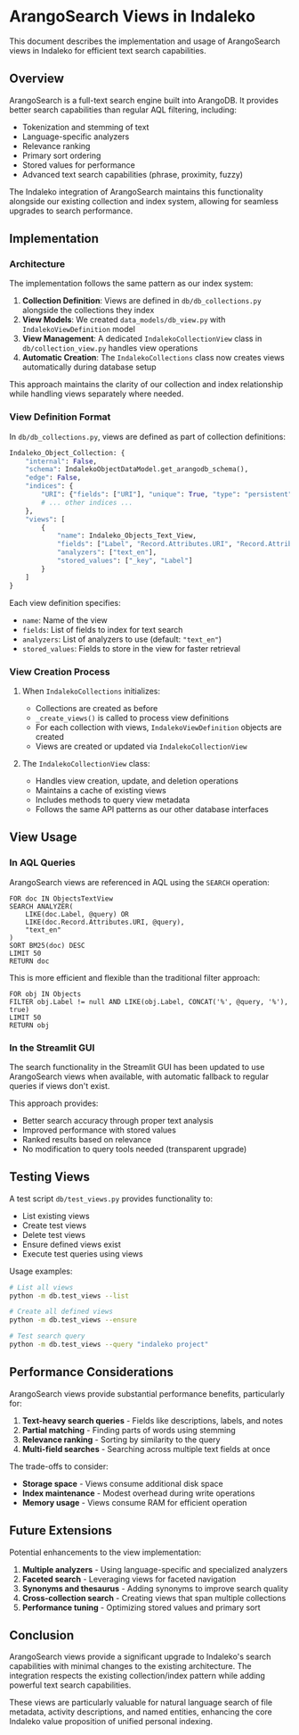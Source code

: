 # ArangoSearch Views in Indaleko

This document describes the implementation and usage of ArangoSearch views in Indaleko for efficient text search capabilities.

## Overview

ArangoSearch is a full-text search engine built into ArangoDB. It provides better search capabilities than regular AQL filtering, including:

- Tokenization and stemming of text
- Language-specific analyzers
- Relevance ranking
- Primary sort ordering
- Stored values for performance
- Advanced text search capabilities (phrase, proximity, fuzzy)

The Indaleko integration of ArangoSearch maintains this functionality alongside our existing collection and index system, allowing for seamless upgrades to search performance.

## Implementation

### Architecture

The implementation follows the same pattern as our index system:

1. **Collection Definition**: Views are defined in `db/db_collections.py` alongside the collections they index
2. **View Models**: We created `data_models/db_view.py` with `IndalekoViewDefinition` model
3. **View Management**: A dedicated `IndalekoCollectionView` class in `db/collection_view.py` handles view operations
4. **Automatic Creation**: The `IndalekoCollections` class now creates views automatically during database setup

This approach maintains the clarity of our collection and index relationship while handling views separately where needed.

### View Definition Format

In `db/db_collections.py`, views are defined as part of collection definitions:

```python
Indaleko_Object_Collection: {
    "internal": False,
    "schema": IndalekoObjectDataModel.get_arangodb_schema(),
    "edge": False,
    "indices": {
        "URI": {"fields": ["URI"], "unique": True, "type": "persistent"},
        # ... other indices ...
    },
    "views": [
        {
            "name": Indaleko_Objects_Text_View,
            "fields": ["Label", "Record.Attributes.URI", "Record.Attributes.Description"],
            "analyzers": ["text_en"],
            "stored_values": ["_key", "Label"]
        }
    ]
}
```

Each view definition specifies:
- `name`: Name of the view
- `fields`: List of fields to index for text search
- `analyzers`: List of analyzers to use (default: `"text_en"`)
- `stored_values`: Fields to store in the view for faster retrieval

### View Creation Process

1. When `IndalekoCollections` initializes:
   - Collections are created as before
   - `_create_views()` is called to process view definitions
   - For each collection with views, `IndalekoViewDefinition` objects are created
   - Views are created or updated via `IndalekoCollectionView`

2. The `IndalekoCollectionView` class:
   - Handles view creation, update, and deletion operations
   - Maintains a cache of existing views
   - Includes methods to query view metadata
   - Follows the same API patterns as our other database interfaces

## View Usage

### In AQL Queries

ArangoSearch views are referenced in AQL using the `SEARCH` operation:

```aql
FOR doc IN ObjectsTextView
SEARCH ANALYZER(
    LIKE(doc.Label, @query) OR
    LIKE(doc.Record.Attributes.URI, @query),
    "text_en"
)
SORT BM25(doc) DESC
LIMIT 50
RETURN doc
```

This is more efficient and flexible than the traditional filter approach:

```aql
FOR obj IN Objects
FILTER obj.Label != null AND LIKE(obj.Label, CONCAT('%', @query, '%'), true)
LIMIT 50
RETURN obj
```

### In the Streamlit GUI

The search functionality in the Streamlit GUI has been updated to use ArangoSearch views when available, with automatic fallback to regular queries if views don't exist.

This approach provides:
- Better search accuracy through proper text analysis
- Improved performance with stored values
- Ranked results based on relevance
- No modification to query tools needed (transparent upgrade)

## Testing Views

A test script `db/test_views.py` provides functionality to:
- List existing views
- Create test views
- Delete test views
- Ensure defined views exist
- Execute test queries using views

Usage examples:

```bash
# List all views
python -m db.test_views --list

# Create all defined views
python -m db.test_views --ensure

# Test search query
python -m db.test_views --query "indaleko project"
```

## Performance Considerations

ArangoSearch views provide substantial performance benefits, particularly for:

1. **Text-heavy search queries** - Fields like descriptions, labels, and notes
2. **Partial matching** - Finding parts of words using stemming
3. **Relevance ranking** - Sorting by similarity to the query
4. **Multi-field searches** - Searching across multiple text fields at once

The trade-offs to consider:
- **Storage space** - Views consume additional disk space
- **Index maintenance** - Modest overhead during write operations
- **Memory usage** - Views consume RAM for efficient operation

## Future Extensions

Potential enhancements to the view implementation:

1. **Multiple analyzers** - Using language-specific and specialized analyzers
2. **Faceted search** - Leveraging views for faceted navigation
3. **Synonyms and thesaurus** - Adding synonyms to improve search quality
4. **Cross-collection search** - Creating views that span multiple collections
5. **Performance tuning** - Optimizing stored values and primary sort

## Conclusion

ArangoSearch views provide a significant upgrade to Indaleko's search capabilities with minimal changes to the existing architecture. The integration respects the existing collection/index pattern while adding powerful text search capabilities.

These views are particularly valuable for natural language search of file metadata, activity descriptions, and named entities, enhancing the core Indaleko value proposition of unified personal indexing.
